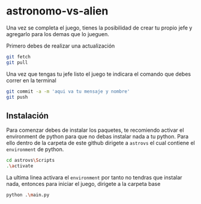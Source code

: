 # astronomo-vs-alien

Una vez se completa el juego, tienes la posibilidad de crear tu propio jefe y agregarlo para los demas que lo jueguen.

Primero debes de realizar una actualización
```bash
git fetch
git pull
```

Una vez que tengas tu jefe listo el juego te indicara el comando que debes correr en la terminal
```bash
git commit -a -m 'aqui va tu mensaje y nombre'
git push
```

## Instalación
Para comenzar debes de instalar los paquetes, te recomiendo activar el environment de python para que no debas instalar nada a tu python. 
Para ello dentro de la carpeta de este github dirigete a `astrovs` el cual contiene el `environment` de python.
```bash
cd astrovs\Scripts
.\activate
```
La ultima linea activara el `environment` por tanto no tendras que instalar nada, entonces para iniciar el juego, dirigete a la carpeta base
```bash
python .\main.py
``` 

